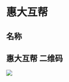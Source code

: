 惠大互帮
===
名称
----
惠大互帮
二维码
---
![](https://github.com/lanehunter/web-wechat-2017/blob/master/1514080901215/img/gh_2aabd89f19e1_258.jpg)
